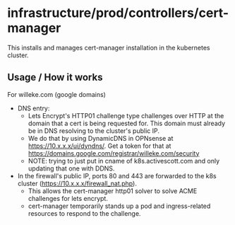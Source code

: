 # infrastructure/prod/controllers/cert-manager

This installs and manages cert-manager installation in the kubernetes cluster.

## Usage / How it works

For willeke.com (google domains)

- DNS entry:
  - Lets Encrypt's HTTP01 challenge type challenges over HTTP at the domain that a cert is being requested for. This domain must already be in DNS resolving to the cluster's public IP.
  - We do that by using DynamicDNS in OPNsense at https://10.x.x.x/ui/dyndns/. Get a token for that at https://domains.google.com/registrar/willeke.com/security
  - NOTE: trying to just put in cname of k8s.activescott.com and only updating that one with DDNS.
- In the firewall's public IP, ports 80 and 443 are forwarded to the k8s cluster (https://10.x.x.x/firewall_nat.php).
  - This allows the cert-manager http01 solver to solve ACME challenges for lets encrypt.
  - cert-manager temporarily stands up a pod and ingress-related resources to respond to the challenge.
